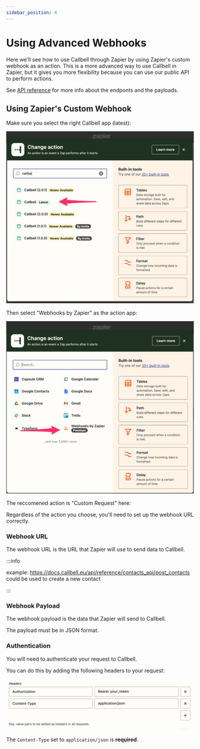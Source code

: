 ```yaml
---
sidebar_position: 4
---
```


# Using Advanced Webhooks

Here we'll see how to use Callbell through Zapier by using Zapier's custom webhook as an action.
This is a more advanced way to use Callbell in Zapier, but it gives you more flexibility because you can use our public API to perform actions.

See <a href="https://docs.callbell.eu/api/reference/introduction'">API reference</a> for more info about the endponts and the payloads.

## Using Zapier's Custom Webhook

Make sure you select the right Callbell app (latest):

![Callbell integration](../assets/select-action.png)

Then select "Webhooks by Zapier" as the action app:

![Webhooks by Zapier](../assets/webhook.png)

The reccomened action is "Custom Request" here:

Regardless of the action you choose, you'll need to set up the webhook URL correctly.

### Webhook URL

The webhook URL is the URL that Zapier will use to send data to Callbell.

:::info

example: https://docs.callbell.eu/api/reference/contacts_api/post_contacts could be used to create a new contact

:::

### Webhook Payload

The webhook payload is the data that Zapier will send to Callbell.

The payload must be in JSON format.

### Authentication

You will need to authenticate your request to Callbell.

You can do this by adding the following headers to your request:

![Headers](../assets/headers.png)

The `Content-Type` set to `application/json` is **required**.